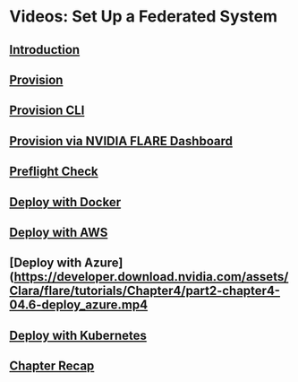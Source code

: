 
# Videos: Set Up a Federated System

## [Introduction](https://developer.download.nvidia.com/assets/Clara/flare/tutorials/Chapter4/part2-chapter4-04.0-intro.mp4)

## [Provision](https://developer.download.nvidia.com/assets/Clara/flare/tutorials/Chapter4/part2-chapter4-04.0-intro_provision.mp4)

## [Provision CLI](https://developer.download.nvidia.com/assets/Clara/flare/tutorials/Chapter4/part2-chapter4-04.1-provision_cli.mp4)

## [Provision via NVIDIA FLARE Dashboard](https://developer.download.nvidia.com/assets/Clara/flare/tutorials/Chapter4/part2-chapter4-04.2-provision_dashboard.mp4)

## [Preflight Check](https://developer.download.nvidia.com/assets/Clara/flare/tutorials/Chapter4/part2-chapter4-04.3-preflight_check.mp4)

## [Deploy with Docker](https://developer.download.nvidia.com/assets/Clara/flare/tutorials/Chapter4/part2-chapter4-04.4-deploy_docker.mp4)

## [Deploy with AWS ](https://developer.download.nvidia.com/assets/Clara/flare/tutorials/Chapter4/part2-chapter4-04.5-deploy_aws.mp4)

## [Deploy with Azure](https://developer.download.nvidia.com/assets/Clara/flare/tutorials/Chapter4/part2-chapter4-04.6-deploy_azure.mp4

## [Deploy with Kubernetes](https://developer.download.nvidia.com/assets/Clara/flare/tutorials/Chapter4/part2-chapter4-04.7-deploy_kubernetes.mp4)

## [Chapter Recap](https://developer.download.nvidia.com/assets/Clara/flare/tutorials/Chapter4/part2-chapter4-04.8-recap.mp4)












